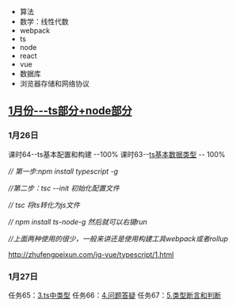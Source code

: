 - 算法
- 数学：线性代数
- webpack
- ts
- node
- react
- vue
- 数据库
- 浏览器存储和网络协议



## [1月份---ts部分+node部分](http://www.javascriptpeixun.cn/my/course/2272)

### 1月26日

课时64--ts基本配置和构建 --100%
课时63--[ts基本数据类型](http://www.javascriptpeixun.cn/course/2272/task/142491/show) -- 100%


*// 第一步:npm install typescript -g*

*//第二步：tsc --init 初始化配置文件*

*// tsc 将ts转化为js文件*



*// npm install ts-node-g 然后就可以右键run*

*//上面两种使用的很少，一般来讲还是使用构建工具webpack或者rollup*

http://zhufengpeixun.com/jg-vue/typescript/1.html







### 1月27日

任务65：[3.ts中类型](http://www.javascriptpeixun.cn/course/2272/task/142485/show)
任务66：[4.问题答疑](http://www.javascriptpeixun.cn/course/2272/task/142515/show)
任务67：[5.类型断言和判断](http://www.javascriptpeixun.cn/course/2272/task/142512/show)


